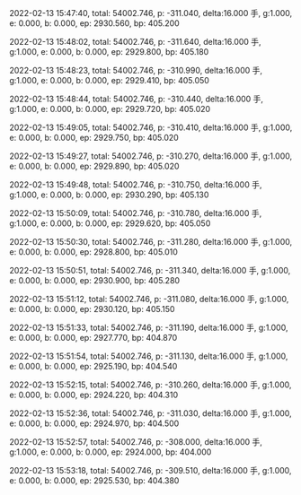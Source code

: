 2022-02-13 15:47:40, total: 54002.746, p: -311.040, delta:16.000 手, g:1.000, e: 0.000, b: 0.000, ep: 2930.560, bp: 405.200

2022-02-13 15:48:02, total: 54002.746, p: -311.640, delta:16.000 手, g:1.000, e: 0.000, b: 0.000, ep: 2929.800, bp: 405.180

2022-02-13 15:48:23, total: 54002.746, p: -310.990, delta:16.000 手, g:1.000, e: 0.000, b: 0.000, ep: 2929.410, bp: 405.050

2022-02-13 15:48:44, total: 54002.746, p: -310.440, delta:16.000 手, g:1.000, e: 0.000, b: 0.000, ep: 2929.720, bp: 405.020

2022-02-13 15:49:05, total: 54002.746, p: -310.410, delta:16.000 手, g:1.000, e: 0.000, b: 0.000, ep: 2929.750, bp: 405.020

2022-02-13 15:49:27, total: 54002.746, p: -310.270, delta:16.000 手, g:1.000, e: 0.000, b: 0.000, ep: 2929.890, bp: 405.020

2022-02-13 15:49:48, total: 54002.746, p: -310.750, delta:16.000 手, g:1.000, e: 0.000, b: 0.000, ep: 2930.290, bp: 405.130

2022-02-13 15:50:09, total: 54002.746, p: -310.780, delta:16.000 手, g:1.000, e: 0.000, b: 0.000, ep: 2929.620, bp: 405.050

2022-02-13 15:50:30, total: 54002.746, p: -311.280, delta:16.000 手, g:1.000, e: 0.000, b: 0.000, ep: 2928.800, bp: 405.010

2022-02-13 15:50:51, total: 54002.746, p: -311.340, delta:16.000 手, g:1.000, e: 0.000, b: 0.000, ep: 2930.900, bp: 405.280

2022-02-13 15:51:12, total: 54002.746, p: -311.080, delta:16.000 手, g:1.000, e: 0.000, b: 0.000, ep: 2930.120, bp: 405.150

2022-02-13 15:51:33, total: 54002.746, p: -311.190, delta:16.000 手, g:1.000, e: 0.000, b: 0.000, ep: 2927.770, bp: 404.870

2022-02-13 15:51:54, total: 54002.746, p: -311.130, delta:16.000 手, g:1.000, e: 0.000, b: 0.000, ep: 2925.190, bp: 404.540

2022-02-13 15:52:15, total: 54002.746, p: -310.260, delta:16.000 手, g:1.000, e: 0.000, b: 0.000, ep: 2924.220, bp: 404.310

2022-02-13 15:52:36, total: 54002.746, p: -311.030, delta:16.000 手, g:1.000, e: 0.000, b: 0.000, ep: 2924.970, bp: 404.500

2022-02-13 15:52:57, total: 54002.746, p: -308.000, delta:16.000 手, g:1.000, e: 0.000, b: 0.000, ep: 2924.000, bp: 404.000

2022-02-13 15:53:18, total: 54002.746, p: -309.510, delta:16.000 手, g:1.000, e: 0.000, b: 0.000, ep: 2925.530, bp: 404.380